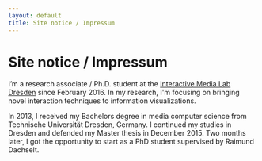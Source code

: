 ```yaml
---
layout: default
title: Site notice / Impressum
---
```


# Site notice / Impressum
I’m a research associate / Ph.D. student at the [Interactive Media Lab Dresden](https://imld.de/en/) since February 2016.
In my research, I'm focusing on bringing novel interaction techniques to information visualizations.

In 2013, I received my Bachelors degree in media computer science from Technische Universität Dresden, Germany.
I continued my studies in Dresden and defended my Master thesis in December 2015.
Two months later, I got the opportunity to start as a PhD student supervised by Raimund Dachselt.
